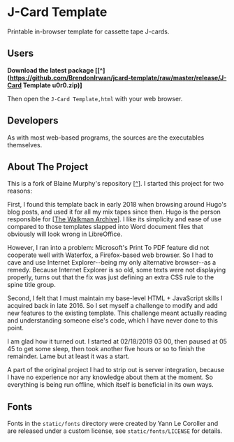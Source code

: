 # J-Card Template

Printable in-browser template for cassette tape J-cards.


## Users

**Download the latest package
[[^](https://github.com/BrendonIrwan/jcard-template/raw/master/release/J-Card Template u0r0.zip)]**

Then open the `J-Card Template,html` with your web browser.


## Developers

As with most web-based programs, the sources are the executables themselves.


## About The Project

This is a fork of Blaine Murphy's repository [[^](https://gitlab.com/unixispower/jcard-template)].
I started this project for two reasons:

First, I found this template back in early 2018 when browsing around Hugo's blog
posts, and used it for all my mix tapes since then. Hugo is the person
responsible for [[The Walkman Archive](http://walkman-archive.com)]. I like its
simplicity and ease of use compared to those templates slapped into Word
document files that obviously will look wrong in LibreOffice.

However, I ran into a problem: Microsoft's Print To PDF feature did not
cooperate well with Waterfox, a Firefox-based web browser. So I had to cave and
use Internet Explorer--being my only alternative browser--as a remedy. Because
Internet Explorer is so old, some texts were not displaying properly, turns out
that the fix was just defining an extra CSS rule to the spine title group.

Second, I felt that I must maintain my base-level HTML + JavaScript skills I
acquired back in late 2016. So I set myself a challenge to modify and add new
features to the existing template. This challenge meant actually reading and
understanding someone else's code, which I have never done to this point.

I am glad how it turned out. I started at 02/18/2019 03 00, then paused at 05 45
to get some sleep, then took another five hours or so to finish the remainder.
Lame but at least it was a start.

A part of the original project I had to strip out is server integration, because
I have no experience nor any knowledge about them at the moment. So everything
is being run offline, which itself is beneficial in its own ways.


## Fonts

Fonts in the `static/fonts` directory were created by Yann Le Coroller and
are released under a custom license, see `static/fonts/LICENSE` for details.
